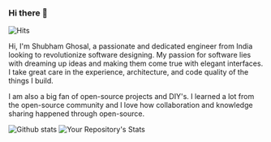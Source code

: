 ### Hi there 👋

![Hits](https://hitcounter.pythonanywhere.com/count/tag.svg?url=https://github.com/shubhamghosal)

Hi, I'm Shubham Ghosal, a passionate and dedicated engineer from India looking to revolutionize software designing. My passion for software lies with dreaming up ideas and making them come true with elegant interfaces. I take great care in the experience, architecture, and code quality of the things I build.

I am also a big fan of open-source projects and DIY's. I learned a lot from the open-source community and I love how collaboration and knowledge sharing happened through open-source.


![Github stats](https://github-readme-stats.vercel.app/api?username=shubhamghosal)          ![Your Repository's Stats](https://github-readme-stats.vercel.app/api/top-langs/?username=shubhamghosal&theme=blue-green)
